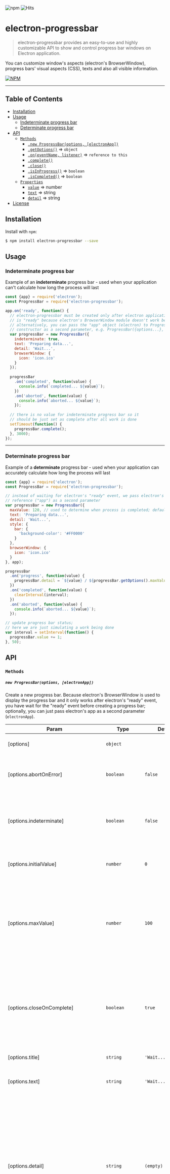 ![npm](https://img.shields.io/npm/dt/electron-progressbar.svg?style=flat-square)
![Hits](https://hitt.herokuapp.com/AndersonMamede/electron-progressbar.svg)

electron-progressbar
================
> electron-progressbar provides an easy-to-use and highly customizable API to show and control progress bar windows on Electron application.

You can customize window's aspects (electron's BrowserWindow), progress bars' visual aspects (CSS), texts and also all visible information.

[![NPM](https://nodei.co/npm/electron-progressbar.png?downloads=true&stars=true)](https://www.npmjs.com/package/electron-progressbar)

***
## Table of Contents

* [Installation](#installation)
* [Usage](#usage)
  * [Indeterminate progress bar](#indeterminate-progress-bar)
  * [Determinate progress bar](#determinate-progress-bar)
* [API](#api)
    * [`Methods`](#methods)
      * [`.new ProgressBar(options, [electronApp])`](#new-progressbaroptions-electronapp)
      * [`.getOptions()`](#getoptions--object) ⇒ <code>object</code>
      * [`.on(eventName, listener)`](#oneventname-listener--reference-to-this) ⇒ <code>reference to this</code>
      * [`.complete()`](#complete)
      * [`.close()`](#close)
      * [`.isInProgress()`](#isinprogress--boolean) ⇒ <code>boolean</code>
      * [`.isCompleted()`](#iscompleted--boolean) ⇒ <code>boolean</code>
    * [`Properties`](#properties)
      * [`value`](#value--number) ⇒ number
      * [`text`](#text--string) ⇒ string
      * [`detail`](#detail--string) ⇒ string
* [License](#license)

## Installation

Install with `npm`:

``` bash
$ npm install electron-progressbar --save
```

## Usage

### Indeterminate progress bar

Example of an **indeterminate** progress bar - used when your application can't calculate how long the process will last

``` js
const {app} = require('electron');
const ProgressBar = require('electron-progressbar');

app.on('ready', function() {
  // electron-progressbar must be created only after electron application
  // is "ready" because electron's BrowserWindow module doesn't work before this;
  // alternatively, you can pass the "app" object (electron) to ProgressBar's
  // constructor as a second parameter, e.g. ProgressBar({options...}, app)
  var progressBar = new ProgressBar({
    indeterminate: true,
    text: 'Preparing data...',
    detail: 'Wait...',
    browserWindow: {
      icon: 'icon.ico'
    }
  });
  
  progressBar
    .on('completed', function(value) {
      console.info(`completed... ${value}`);
    })
    .on('aborted', function(value) {
      console.info(`aborted... ${value}`);
    });
  
  // there is no value for indeterminate progress bar so it
  // should be just set as complete after all work is done
  setTimeout(function() {
    progressBar.complete();
  }, 3000);
});
```

* * *

### Determinate progress bar

Example of a **determinate** progress bar - used when your application can accurately calculate how long the process will last

``` js
const {app} = require('electron');
const ProgressBar = require('electron-progressbar');

// instead of waiting for electron's "ready" event, we pass electron's app
// reference ("app") as a second parameter
var progressBar = new ProgressBar({
  maxValue: 120, // used to determine when process is completed; default: 100
  text: 'Preparing data...',
  detail: 'Wait...',
  style: {
    bar: {
      'background-color': '#FF0000'
    }
  },
  browserWindow: {
    icon: 'icon.ico'
  }
}, app);

progressBar
  .on('progress', function(value) {
    progressBar.detail = `${value} / ${progressBar.getOptions().maxValue}`;
  })
  .on('completed', function(value) {
    clearInterval(interval);
  })
  .on('aborted', function(value) {
    console.info(`aborted... ${value}`);
  });

// update progress bar status;
// here we are just simulating a work being done
var interval = setInterval(function() {
  progressBar.value += 1;
}, 50);
```


## API

### `Methods`

##### `new ProgressBar(options, [electronApp])`

Create a new progress bar. Because electron's BrowserWindow is used to display the progress bar and it only works after electron's "ready" event, you have wait for the "ready" event before creating a progress bar; optionally, you can just pass electron's app as a second parameter (`electronApp`).

| Param | Type | Default | Description |
| --- | --- | --- | --- |
| [options] | <code>object</code> |  | electron-progressbar options |
| [options.abortOnError] | <code>boolean</code> | <code>false</code> | Whether progress bar should abort and close if an error occurs internally. |
| [options.indeterminate] | <code>boolean</code> | <code>false</code> | Whether progress bar should be **indeterminate**. If false, progress bar will be **determinate**. |
| [options.initialValue] | <code>number</code> | <code>0</code> | Progress bar's initial value. Used only for determinate progress bar. |
| [options.maxValue] | <code>number</code> | <code>100</code> | Progress bar's maximum value. When progress bar's value reaches this number, it will be set as completed and event `complete` will be fired. Used only for determinate progress bar. |
| [options.closeOnComplete] | <code>boolean</code> | <code>true</code> | Whether progress bar window should be automatically closed after completed. If false, the progress bar must be manually closed by calling its `close` method. |
| [options.title] | <code>string</code> | <code>'Wait...'</code> | Text shown on the title bar. |
| [options.text] | <code>string</code> | <code>'Wait...'</code> | Text shown inside the window and above the progress bar. |
| [options.detail] | <code>string</code> | <code>(empty)</code> | Text shown between `text` and the progress bar element. Used to display the current status, i.e., what part of the whole process is being done. Usually setting this property later is more useful because your application can determine and display, in real time, what is currently happening. |
| [options.style] | <code>object</code> |  | Visual styles for elements: `text`, `detail`, `bar` and `value`. All elements' properties are purely CSS, just the way it is used in a `CSS file`. |
| [options.style.text] | <code>object</code> |  | An object containing any CSS properties for styling the `text` element. |
| [options.style.detail] | <code>object</code> |  | An object containing any CSS properties for styling the `detail` element. |
| [options.style.bar] | <code>object</code> | <code>{'width':'100%', 'background-color':'#DEDEDE'}</code> | An object containing any CSS properties for styling the `bar` in the progress bar. |
| [options.style.value] | <code>object</code> | <code>{'background-color':'#22328C'}</code> | An object containing any CSS properties for styling the `value` in the progress bar. |
| [options.browserWindow] | <code>object</code> |  | [`Electron's BrowserWindow options`](https://github.com/electron/electron/blob/master/docs/api/browser-window.md#new-browserwindowoptions). Although only a few properties are used per default, you can specify any of [`Electron's BrowserWindow options`](https://github.com/electron/electron/blob/master/docs/api/browser-window.md#new-browserwindowoptions). |
| [options.browserWindow.parent] | <code>instance of BrowserWindow</code> | <code>null</code> | A BrowserWindow instance. If informed, the progress bar window will block its parent window so user can't interact with it until the progress bar is completed or aborted. |
| [options.browserWindow.modal] | <code>boolean</code> | <code>true</code> | Whether this is a modal window. This actually only works if progress bar window is a child window, i.e., when its `parent` is informed. |
| [options.browserWindow.resizable] | <code>boolean</code> | <code>false</code> | Whether window is resizable. |
| [options.browserWindow.closable] | <code>boolean</code> | <code>false</code> | Whether window is closable. |
| [options.browserWindow.minimizable] | <code>boolean</code> | <code>false</code> | Whether window is minimizable. |
| [options.browserWindow.maximizable] | <code>boolean</code> | <code>false</code> | Whether window is maximizable. |
| [options.browserWindow.width] | <code>number</code> | <code>450</code> | Progress bar window's width in pixels. |
| [options.browserWindow.height] | <code>number</code> | <code>175</code> | Progress bar window's height in pixels. |

* * *

##### `getOptions()` ⇒ <code>object</code>

Return a copy of all current options.

* * *

##### `on(eventName, listener)` ⇒ <code>reference to this</code>

Adds the listener function to the end of the listeners array for the event named `eventName`. No checks are made to see if the `listener` has already been added. Multiple calls passing the same combination of `eventName` and `listener` will result in the `listener` being added, and called, multiple times.

Returns a reference to `this` so that calls can be chained.

Available events:

| Event name | Receives parameter | Description |
| --- | --- | --- |
| progress | value | Available only for **determinate** progress bar. Fired every time the progress bar's value is changed. The listener receives, as first parameter, the current progress bar's value. |
| completed | value | Fired when progress bar is completed, i.e., its value reaches `maxValue` or method `complete` is called. The listener receives, as first parameter, the current progress bar's value. |
| aborted | value | Fired if progress bar is closed when it's not completed yet, i.e., when user closes progress bar window or method `close` is called before progress bar is completed. The listener receives, as first parameter, the current progress bar's value. |

* * *

##### `complete()`

Set progress bar as complete. This means the whole process is finished.

If progress bar is **indeterminate**, a manual call to this method is **required** because it's the only way to complete the process and trigger the `complete` event, otherwise the progress bar would be displayed forever.

* * *

##### `close()`

Close progress bar window. If progress bar is not completed yet, it'll be aborted and event `aborted` will be fired.

* * *

##### `isInProgress()` ⇒ <code>boolean</code>

Return true if progress bar is currently in progress, i.e., it hasn't been completed nor aborted yet, otherwise false.

* * *

##### `isCompleted()` ⇒ <code>boolean</code>

Return true if progress bar is completed, otherwise false.

* * *

### `Properties`

#### `value` ⇒ <code>number</code>

Get or set progress bar's `value`. Only available for **determinate** progress bar.

* * *

#### `text` ⇒ <code>number</code>

Get or set the `text`. This information is shown inside the window and above the progress bar.

* * *

#### `detail` ⇒ <code>number</code>

Get or set the `detail`. This information is shown between `text` and the progress bar element. Useful to display the current status in real time, i.e., what part of the whole process is being done, what is currently happening.

* * *

## License

MIT. See [LICENSE.md](http://github.com/AndersonMamede/electron-progressbar/blob/master/LICENSE) for details.
